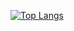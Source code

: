 [![Top Langs](https://github-readme-stats.vercel.app/api/top-langs/?username=uetyama1173)](https://github.com/anuraghazra/github-readme-stats)
